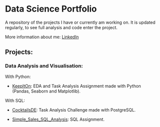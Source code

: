 # Data Science Portfolio

A repository of the projects I have or currently am working on. It is updated regularly, to see full analysis and code enter the project.

More information about me: [LinkedIn](https://www.linkedin.com/in/nicolecdressler/)

## Projects:

### Data Analysis and Visualisation:

With Python:

* [KeepItOn](https://github.com/ndressler/Data_Science_Portfolio/tree/main/KeepItOn): EDA and Task Analysis Assignment made with Python (Pandas, Seaborn and Matplotlib).

With SQL:

* [CocktailsDE](https://github.com/ndressler/Data_Science_Portfolio/tree/main/Cocktails_SQL_Analysis): Task Analysis Challenge made with PostgreSQL.

* [Simple_Sales_SQL_Analysis](https://github.com/ndressler/Data_Science_Portfolio/tree/main/Simple_Sales_SQL_Analysis): SQL Assignment.
